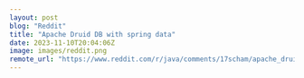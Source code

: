 ```yaml
---
layout: post
blog: "Reddit"
title: "Apache Druid DB with spring data"
date: 2023-11-10T20:04:06Z
image: images/reddit.png
remote_url: "https://www.reddit.com/r/java/comments/17scham/apache_druid_db_with_spring_data/"
---
```

